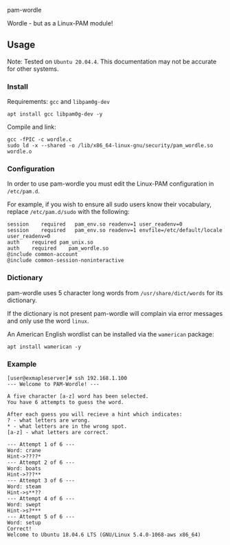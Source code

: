  pam-wordle

Wordle - but as a Linux-PAM module!

## Usage

Note: Tested on `Ubuntu 20.04.4`. This documentation may not be accurate for other systems.

### Install

Requirements: `gcc` and `libpam0g-dev`

`apt install gcc libpam0g-dev -y`

Compile and link:

```
gcc -fPIC -c wordle.c
sudo ld -x --shared -o /lib/x86_64-linux-gnu/security/pam_wordle.so wordle.o
```

### Configuration

In order to use pam-wordle you must edit the Linux-PAM configuration in `/etc/pam.d`.

For example, if you wish to ensure all sudo users know their vocabulary, replace `/etc/pam.d/sudo` with the following:

```
session    required   pam_env.so readenv=1 user_readenv=0
session    required   pam_env.so readenv=1 envfile=/etc/default/locale user_readenv=0
auth    required pam_unix.so
auth    required    pam_wordle.so
@include common-account
@include common-session-noninteractive
```

### Dictionary

pam-wordle uses 5 character long words from `/usr/share/dict/words` for its dictionary.

If the dictionary is not present pam-wordle will complain via error messages and only use the word `linux`.

An American English wordlist can be installed via the `wamerican` package:

`apt install wamerican -y`



### Example
```
[user@exmapleserver]# ssh 192.168.1.100
--- Welcome to PAM-Wordle! ---

A five character [a-z] word has been selected.
You have 6 attempts to guess the word.

After each guess you will recieve a hint which indicates:
? - what letters are wrong.
* - what letters are in the wrong spot.
[a-z] - what letters are correct.

--- Attempt 1 of 6 ---
Word: crane
Hint->????*
--- Attempt 2 of 6 ---
Word: boats
Hint->???**
--- Attempt 3 of 6 ---
Word: steam
Hint->s**??
--- Attempt 4 of 6 ---
Word: swept
Hint->s?***
--- Attempt 5 of 6 ---
Word: setup
Correct!
Welcome to Ubuntu 18.04.6 LTS (GNU/Linux 5.4.0-1068-aws x86_64)
```
